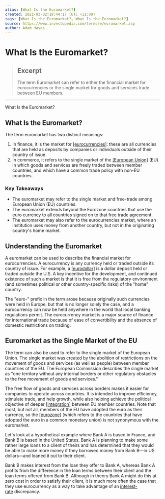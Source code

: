 ```yaml
---
alias: [What Is the Euromarket?]
created: 2021-03-02T19:44:17 (UTC +11:00)
tags: [What Is the Euromarket?, What Is the Euromarket?]
source: https://www.investopedia.com/terms/e/euromarket.asp
author: Adam Hayes
---
```


# What Is the Euromarket?

> ## Excerpt
> The term Euromarket can refer to either the financial market for eurocurrencies or the single market for goods and services trade between EU members.

---

What Is the Euromarket?
## What Is the Euromarket?

The term euromarket has two distinct meanings:

1.  In finance, it is the market for [[eurocurrencies]](https://www.investopedia.com/terms/e/eurocurrency.asp): these are all currencies that are held as deposits by companies or individuals outside of their country of issue.
2.  In commerce, it refers to the single market of the [[European Union]](https://www.investopedia.com/terms/e/europeanunion.asp) (EU) in which goods and services are freely traded between member countries, and which have a common trade policy with non-EU countries.

### Key Takeaways

-   The euromarket may refer to the single market and free-trade among European Union (EU) countries.
-   The euromarket extends beyond the Eurozone countries that use the euro currency to all countries signed on to that free trade agreement.
-   The euromarket may also refer to the eurocurrencies market, where an institution uses money from another country, but not in the originating country's home market.

## Understanding the Euromarket

A euromarket can be used to describe the financial market for eurocurrencies. A eurocurrency is any currency held or traded outside its country of issue. For example, a [[eurodollar]](https://www.investopedia.com/terms/e/eurodollar.asp) is a dollar deposit held or traded outside the U.S. A key incentive for the development, and continued existence of such a market is that it is free from the regulatory environment (and sometimes political or other country-specific risks) of the "home" country.

The "euro-" prefix in the term arose because originally such currencies were held in Europe, but that is no longer solely the case, and a eurocurrency can now be held anywhere in the world that local banking regulations permit. The eurocurrency market is a major source of finance for international trade because of ease of convertibility and the absence of domestic restrictions on trading.

## Euromarket as the Single Market of the EU

The term can also be used to refer to the single market of the European Union. The single market was created by the abolition of restrictions on the movement of goods and services (as well as people) between member countries of the EU. The European Commission describes the single market as "one territory without any internal borders or other regulatory obstacles to the free movement of goods and services."

The free flow of goods and services across borders makes it easier for companies to operate across countries. It is intended to improve efficiency, stimulate trade, and help growth, while also helping achieve the political objective of deeper [[integration]](https://www.investopedia.com/terms/e/economic-integration.asp) between EU member countries. Note that most, but not all, members of the EU have adopted the euro as their currency, so the [[eurozone]](https://www.investopedia.com/terms/e/eurozone.asp) (which refers to the countries that have adopted the euro in a common monetary union) is not synonymous with the euromarket.

Let's look at a hypothetical example where Bank A is based in France, and Bank B is based in the United States. Bank A is planning to make some rather large loans to a client of theirs and has determined that they would be able to make more money if they borrowed money from Bank B—in US dollars—and loaned it out to their client.

Bank B makes interest from the loan they offer to Bank A, whereas Bank A profits from the difference in the loan terms between their client and the loan terms offered from Bank B. Although in theory Bank A might do this at zero cost in order to satisfy their client, it is much more often the case that they use eurocurrency as a way to take advantage of an [interest-rate](https://www.investopedia.com/terms/i/interestrate.asp) discrepancy.
